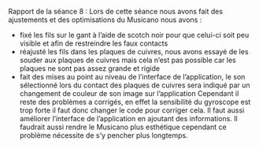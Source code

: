 Rapport de la séance 8 :
Lors de cette séance nous avons fait des ajustements et des optimisations du Musicano nous avons :
- fixé les fils sur le gant à l’aide de scotch noir pour que celui-ci soit peu visible et afin de restreindre les faux contacts
- réajusté les fils dans les plaques de cuivres, nous avons essayé de les souder aux plaques de cuivres mais cela n’est pas possible car les plaques ne sont pas assez grande et rigide
- fait des mises au point au niveau de l’interface de l’application, le son sélectionné lors du contact des plaques de cuivres sera indiqué par un changement de couleur de son image sur l’application
Cependant il reste des problèmes a corrigés, en effet la sensibilité du gyroscope est trop forte il faut donc changer le code pour corriger cela. Il faut aussi améliorer l’interface de l’application en ajoutant des informations.
Il faudrait aussi rendre le Musicano plus esthétique cependant ce problème nécessite de s’y pencher plus longtemps.
